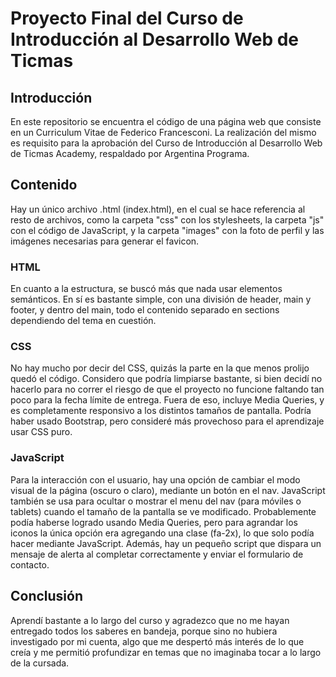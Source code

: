 # Proyecto Final del Curso de Introducción al Desarrollo Web de Ticmas

## Introducción
En este repositorio se encuentra el código de una página web que consiste en un Curriculum Vitae de Federico Francesconi. La realización del mismo
es requisito para la aprobación del Curso de Introducción al Desarrollo Web de Ticmas Academy, respaldado por Argentina Programa.

## Contenido
Hay un único archivo .html (index.html), en el cual se hace referencia al resto de archivos, como la carpeta "css" con los stylesheets, la carpeta "js" con
el código de JavaScript, y la carpeta "images" con la foto de perfil y las imágenes necesarias para generar el favicon.

### HTML
En cuanto a la estructura, se buscó más que nada usar elementos semánticos. En sí es bastante simple, con una división de header, main y footer,
y dentro del main, todo el contenido separado en sections dependiendo del tema en cuestión.

### CSS
No hay mucho por decir del CSS, quizás la parte en la que menos prolijo quedó el código. Considero que podría limpiarse bastante, si bien decidí no hacerlo
para no correr el riesgo de que el proyecto no funcione faltando tan poco para la fecha límite de entrega. Fuera de eso, incluye Media Queries, y es completamente
responsivo a los distintos tamaños de pantalla. Podría haber usado Bootstrap, pero consideré más provechoso para el aprendizaje usar CSS puro.

### JavaScript
Para la interacción con el usuario, hay una opción de cambiar el modo visual de la página (oscuro o claro), mediante un botón en el nav.
JavaScript también se usa para ocultar o mostrar el menu del nav (para móviles o tablets) cuando el tamaño de la pantalla se ve modificado. Probablemente podía haberse
logrado usando Media Queries, pero para agrandar los iconos la única opción era agregando una clase (fa-2x), lo que solo podía hacer mediante JavaScript.
Además, hay un pequeño script que dispara un mensaje de alerta al completar correctamente y enviar el formulario de contacto.

## Conclusión
Aprendí bastante a lo largo del curso y agradezco que no me hayan entregado todos los saberes en bandeja, porque sino no hubiera investigado por mi cuenta,
algo que me despertó más interés de lo que creía y me permitió profundizar en temas que no imaginaba tocar a lo largo de la cursada.
